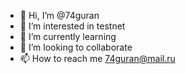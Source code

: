 - 👋 Hi, I’m @74guran
- 👀 I’m interested in testnet
- 🌱 I’m currently learning
- 💞️ I’m looking to collaborate
- 📫 How to reach me 74guran@mail.ru

<!---
74guran/74guran is a ✨ special ✨ repository because its `README.md` (this file) appears on your GitHub profile.
You can click the Preview link to take a look at your changes.
--->
